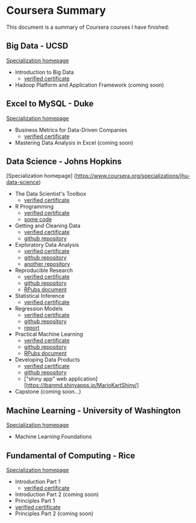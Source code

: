 # Coursera Summary
This document is a summary of Coursera courses I have finished:

## Big Data - UCSD   
[Specialization homepage](https://www.coursera.org/specializations/big-data)
- Introduction to Big Data
  - [verified certificate](https://www.coursera.org/account/accomplishments/certificate/LKQ9G8DNLEN9)
- Hadoop Platform and Application Framework (coming soon)

## Excel to MySQL - Duke
[Specialization homepage](https://www.coursera.org/specializations/excel-mysql)
- Business Metrics for Data-Driven Companies
  - [verified certificate](https://www.coursera.org/account/accomplishments/certificate/W7KFCNQAF9XZ)
- Mastering Data Analysis in Excel (coming soon)


## Data Science - Johns Hopkins
[Specialization homepage] (https://www.coursera.org/specializations/jhu-data-science)
- The Data Scientist's Toolbox
  - [verified certificate](https://www.coursera.org/account/accomplishments/certificate/Z23BX3N8Z3)
- R Programming
  - [verified certificate](https://www.coursera.org/account/accomplishments/certificate/73AXHLYFZB)
  - [some code](https://github.com/ibanmd/ProgrammingAssignment2/blob/master/cachematrix.R)
- Getting and Cleaning Data
  - [verified certificate](https://www.coursera.org/account/accomplishments/certificate/6QG7KN3MEC)
  - [github repository](https://github.com/ibanmd/GettingAndCleaning)
- Exploratory Data Analysis
  - [verified certificate](https://www.coursera.org/account/accomplishments/certificate/ZCQ7N5YFVL)
  - [github repository](https://github.com/ibanmd/ExData_Plotting1)
  - [another repository](https://github.com/ibanmd/ExploratoryDataAssignment2)
- Reproducible Research
  - [verified certificate](https://www.coursera.org/account/accomplishments/certificate/ZUNQ76XD73)
  - [github repository](https://github.com/ibanmd/RepData_PeerAssessment1)
  - [RPubs document](https://rpubs.com/ibanmd/23028)
- Statistical Inference
  - [verified certificate](https://www.coursera.org/account/accomplishments/certificate/GB4KX79THP)
- Regression Models
  - [verified certificate](https://www.coursera.org/account/accomplishments/certificate/W4E343MPUF)
  - [github repository](https://github.com/ibanmd/RegressionModels)
  - [report](https://github.com/ibanmd/RegressionModels/blob/master/mtcarsAnalysis.Rmd)
- Practical Machine Learning
  - [verified certificate](https://www.coursera.org/account/accomplishments/certificate/24SVCC3EX7)
  - [github repository]()
  - [RPubs document](https://rpubs.com/ibanmd/26240)
- Developing Data Products
  - [verified certificate](https://www.coursera.org/account/accomplishments/certificate/RXCTEW2P8A)
  - [github repository](https://github.com/ibanmd/JHU_Data_Products)
  - ["shiny app" web application][https://ibanmd.shinyapps.io/MarioKartShiny/]
- Capstone (coming soon...)

## Machine Learning - University of Washington
[Specialization homepage](https://www.coursera.org/specializations/machine-learning)
- Machine Learning Foundations

## Fundamental of Computing - Rice
[Specialization homepage](https://www.coursera.org/specializations/fundamentalscomputing2)
- Introduction Part 1
  - [verified certificate](https://www.coursera.org/account/accomplishments/certificate/XTZWUKAVVD)
- Introduction Part 2 (coming soon)
- Principles Part 1
- [verified certificate](https://www.coursera.org/account/accomplishments/certificate/6RW39NVHLU)
- Principles Part 2 (coming soon)
